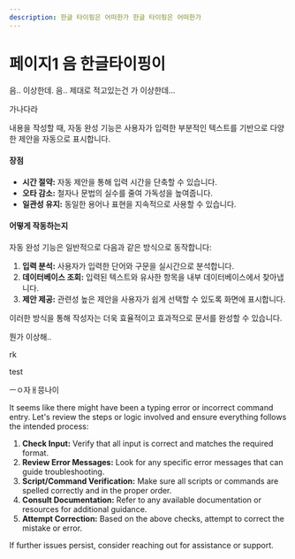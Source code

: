 ```yaml
---
description: 한글 타이핑은 어떠한가 한글 타이핑은 어떠한가
---
```


# 페이지1 음 한글타이핑이

음.. 이상한데. 음..  제대로 적고있는건 가 이상한데...&#x20;



가나다라

내용을 작성할 때, 자동 완성 기능은 사용자가 입력한 부분적인 텍스트를 기반으로 다양한 제안을 자동으로 표시합니다.

#### **장점**

* **시간 절약:** 자동 제안을 통해 입력 시간을 단축할 수 있습니다.
* **오타 감소:** 철자나 문법의 실수를 줄여 가독성을 높여줍니다.
* **일관성 유지:** 동일한 용어나 표현을 지속적으로 사용할 수 있습니다.

#### **어떻게 작동하는지**

자동 완성 기능은 일반적으로 다음과 같은 방식으로 동작합니다:

1. **입력 분석:** 사용자가 입력한 단어와 구문을 실시간으로 분석합니다.
2. **데이터베이스 조회:** 입력된 텍스트와 유사한 항목을 내부 데이터베이스에서 찾아냅니다.
3. **제안 제공:** 관련성 높은 제안을 사용자가 쉽게 선택할 수 있도록 화면에 표시합니다.

이러한 방식을 통해 작성자는 더욱 효율적이고 효과적으로 문서를 완성할 수 있습니다.

뭔가 이상해..&#x20;

rk&#x20;

test&#x20;

ㅡㅇ자ㅐ믕나이

It seems like there might have been a typing error or incorrect command entry. Let's review the steps or logic involved and ensure everything follows the intended process:

1. **Check Input:** Verify that all input is correct and matches the required format.
2. **Review Error Messages:** Look for any specific error messages that can guide troubleshooting.
3. **Script/Command Verification:** Make sure all scripts or commands are spelled correctly and in the proper order.
4. **Consult Documentation:** Refer to any available documentation or resources for additional guidance.
5. **Attempt Correction:** Based on the above checks, attempt to correct the mistake or error.

If further issues persist, consider reaching out for assistance or support.
